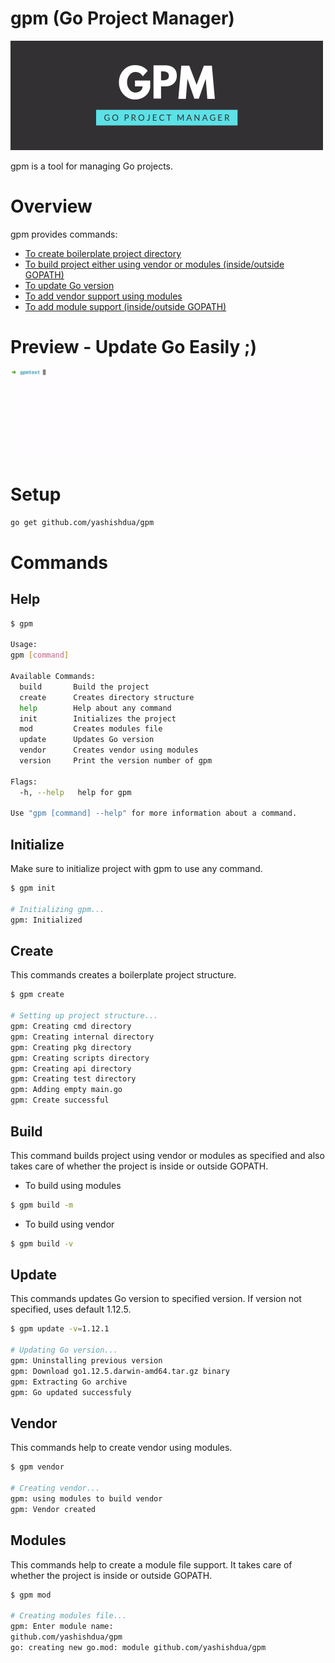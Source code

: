 # gpm (Go Project Manager)

![Image](/static/gpm.png)

gpm is a tool for managing Go projects.

# Overview

gpm provides commands:
* [To create boilerplate project directory](#create)
* [To build project either using vendor or modules (inside/outside GOPATH)](#build)
* [To update Go version](#build)
* [To add vendor support using modules](#vendor)
* [To add module support (inside/outside GOPATH)](#modules)

# Preview - Update Go Easily ;)

![Gif](/static/gpm.gif)

# Setup

```bash
go get github.com/yashishdua/gpm
```

# Commands

## Help

```bash
$ gpm

Usage:
gpm [command]

Available Commands:
  build       Build the project
  create      Creates directory structure
  help        Help about any command
  init        Initializes the project
  mod         Creates modules file
  update      Updates Go version
  vendor      Creates vendor using modules
  version     Print the version number of gpm

Flags:
  -h, --help   help for gpm

Use "gpm [command] --help" for more information about a command.
```

## Initialize
Make sure to initialize project with gpm to use any command.

```bash
$ gpm init

# Initializing gpm...
gpm: Initialized
```

## Create
This commands creates a boilerplate project structure.

```bash
$ gpm create

# Setting up project structure...
gpm: Creating cmd directory
gpm: Creating internal directory
gpm: Creating pkg directory
gpm: Creating scripts directory
gpm: Creating api directory
gpm: Creating test directory
gpm: Adding empty main.go
gpm: Create successful
```

## Build
This command builds project using vendor or modules as specified and also takes care of whether the project is inside or outside GOPATH.

- To build using modules
```bash
$ gpm build -m
```

- To build using vendor
```bash
$ gpm build -v
```

## Update
This commands updates Go version to specified version. If version not specified, uses default 1.12.5.

```bash
$ gpm update -v=1.12.1

# Updating Go version...
gpm: Uninstalling previous version
gpm: Download go1.12.5.darwin-amd64.tar.gz binary
gpm: Extracting Go archive
gpm: Go updated successfuly
```

## Vendor
This commands help to create vendor using modules.

```bash
$ gpm vendor

# Creating vendor...
gpm: using modules to build vendor
gpm: Vendor created
```

## Modules
This commands help to create a module file support. It takes care of whether the project is inside or outside GOPATH.

```bash
$ gpm mod

# Creating modules file...
gpm: Enter module name:
github.com/yashishdua/gpm
go: creating new go.mod: module github.com/yashishdua/gpm
```
